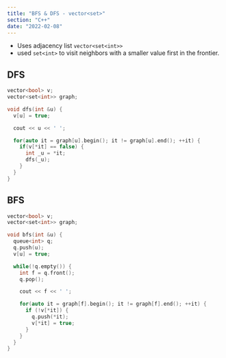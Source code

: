 ```yaml
---
title: "BFS & DFS - vector<set>"
section: "C++"
date: "2022-02-08"
---
```


- Uses adjacency list `vector<set<int>>`
- used `set<int>` to visit neighbors with a smaller value first in the frontier.

## DFS

```c++
vector<bool> v;
vector<set<int>> graph;

void dfs(int &u) {
  v[u] = true;

  cout << u << ' ';

  for(auto it = graph[u].begin(); it != graph[u].end(); ++it) {
    if(v[*it] == false) {
      int _u = *it;
      dfs(_u);
    }
  }
}
```

## BFS

```c++
vector<bool> v;
vector<set<int>> graph;

void bfs(int &u) {
  queue<int> q;
  q.push(u);
  v[u] = true;

  while(!q.empty()) {
    int f = q.front();
    q.pop();

    cout << f << ' ';

    for(auto it = graph[f].begin(); it != graph[f].end(); ++it) {
      if (!v[*it]) {
        q.push(*it);
        v[*it] = true;
      }
    }
  }
}
```